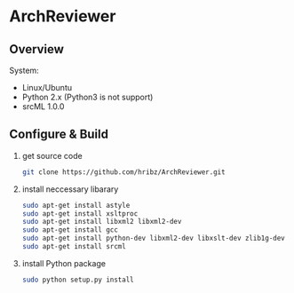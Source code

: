 # ArchReviewer

## Overview

System:

* Linux/Ubuntu
* Python 2.x (Python3 is not support)
* srcML 1.0.0

## Configure & Build

1. get source code

    ```bash
    git clone https://github.com/hribz/ArchReviewer.git
    ```

2. install neccessary libarary

    ```bash
    sudo apt-get install astyle
    sudo apt-get install xsltproc
    sudo apt-get install libxml2 libxml2-dev
    sudo apt-get install gcc
    sudo apt-get install python-dev libxml2-dev libxslt-dev zlib1g-dev
    sudo apt-get install srcml
    ```

3. install Python package

    ```bash
    sudo python setup.py install
    ```
